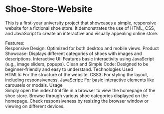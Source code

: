 # Shoe-Store-Website
This is a first-year university project that showcases a simple, responsive website for a fictional shoe store. It demonstrates the use of HTML, CSS, and JavaScript to create an interactive and visually appealing online store.

Features:
<br>
Responsive Design: Optimized for both desktop and mobile views.
Product Showcase: Displays different categories of shoes with images and descriptions.
Interactive UI: Features basic interactivity using JavaScript (e.g., image sliders, popups).
Clean and Simple Code: Designed to be beginner-friendly and easy to understand.
Technologies Used
<br>
HTML5: For the structure of the website.
CSS3: For styling the layout, including responsiveness.
JavaScript: For basic interactive elements like carousels or modals.
Usage
<br>
Simply open the index.html file in a browser to view the homepage of the shoe store.
Browse through various shoe categories displayed on the homepage.
Check responsiveness by resizing the browser window or viewing on different devices.
